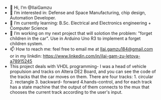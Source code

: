 - 👋 Hi, I’m @IlaiGamzu
- 👀 I’m interested in: Defense and Space Manufacturing, chip design, Automation Developer.
- 🌱 I’m currently learning: B.Sc. Electrical and Electronics engineering + Computer Science
- 💞️ I’m working on my next project that will solotion the problem: "forget children in the car". Use in Arduino Uno R3 to implement a forget children system.
- 📫 How to reach me: feel free to email me at Ilai.gamzu184@gmail.com or in my linkdin: https://www.linkedin.com/in/ilai-gam-zu-letova-a78915245
-  This project deals with VHDL programming- I was a head of vehicle propulsion and tracks on Altera DE2 Board, and you can see the code of the tracks that the car moves on 
   them.
   There are four tracks: 1. circular 2. rectangle 3. backward- forward 4.hands-control, and for each track has a state machine that the output of them connects to the mux 
   that chooses the current track according to the user's input.

<!---
IlaiGamzu/IlaiGamzu is a ✨ special ✨ repository because its `README.md` (this file) appears on your GitHub profile.
You can click the Preview link to take a look at your changes.
--->

